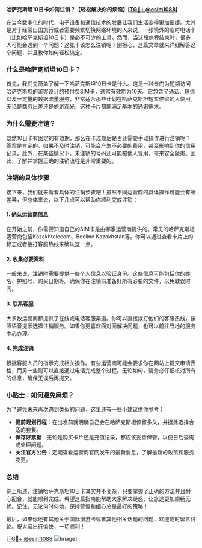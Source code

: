 **哈萨克斯坦10日卡如何注销？【轻松解决你的烦恼】[[TG💪+ @esim1088](https://t.me/s/esim1088)]**

在当今数字化的时代，电子设备和通信技术的发展让我们生活变得更加便捷。尤其是对于经常出国旅行或者需要频繁切换网络环境的人来说，一张境外的临时电话卡（比如哈萨克斯坦10日卡）是必不可少的工具。然而，当这段旅程结束时，很多人可能会遇到一个问题：这张卡该怎么注销呢？别担心，这篇文章就来详细解答这个问题，并且教你如何轻松搞定。

### 什么是哈萨克斯坦10日卡？

首先，我们先简单了解一下哈萨克斯坦10日卡是什么。这是一种专门为短期访问哈萨克斯坦的游客设计的预付费SIM卡，通常有效期为10天。它包含了通话、短信以及一定量的数据流量服务，非常适合那些计划在哈萨克斯坦短暂停留的人使用。无论是商务出差还是旅游观光，这种卡片都能满足基本的通讯需求。

### 为什么需要注销？

既然10日卡有固定的有效期，那么在卡过期后是否还需要手动操作进行注销呢？答案是肯定的。如果不及时注销，可能会产生不必要的费用，甚至影响到你的信用记录。此外，在某些情况下，未注销的号码还可能被他人冒用，带来安全隐患。因此，了解并掌握正确的注销流程是非常重要的。

### 注销的具体步骤

接下来，我们就来看看具体的注销步骤吧！虽然不同运营商的具体操作可能会有所差异，但总体来说，以下几点可以帮助你顺利完成注销：

#### 1. 确认运营商信息
在开始之前，你需要知道自己的SIM卡是由哪家运营商提供的。常见的哈萨克斯坦运营商包括Kazakhtelecom、Beeline Kazakhstan等。你可以通过查看卡片上的标志或者拨打客服热线来确认这一点。

#### 2. 收集必要资料
一般来说，注销时需要提供一些个人信息以验证身份。这些信息可能包括你的姓名、护照号、购买日期等。确保你在注销前准备好所有必要的文件，以免耽误时间。

#### 3. 联系客服
大多数运营商都提供了在线或电话客服渠道。你可以直接拨打他们的客服热线，按照语音提示选择注销服务。如果你更喜欢面对面解决问题，也可以前往当地的服务中心办理。

#### 4. 完成注销
根据客服人员的指示完成相关操作。有些运营商可能会要求你在网站上提交申请表格，而另一些则可以直接通过电话完成整个过程。无论如何，请务必仔细核对所有的信息，确保无误后再提交。

### 小贴士：如何避免麻烦？

为了避免未来再次遇到类似的问题，这里还有一些小建议供你参考：

- **提前规划行程**：在出发前就明确自己会在哈萨克斯坦停留多久，并据此选择合适的套餐。
- **保存好票据**：无论是购买卡片还是充值记录，都应该妥善保管，以便日后查询或处理问题。
- **关注官方公告**：定期查看运营商官网发布的最新消息，了解最新的政策和服务变更。

### 总结

综上所述，注销哈萨克斯坦10日卡其实并不复杂，只要掌握了正确的方法并且耐心配合，就能顺利完成。希望这篇指南能帮助大家解决疑惑，让旅途更加顺畅无忧。记住，无论何时何地，保持警惕和细心总是最好的策略！

最后，如果你还有其他关于国际漫游卡或者其他相关话题的问题，欢迎随时留言讨论。祝大家出行愉快，一切顺利！

[[TG💪+ @esim1088](https://t.me/s/esim1088) ![Image](https://i.postimg.cc/4NQfJmqS/Snipaste-2025-05-13-00-14-12.png)]